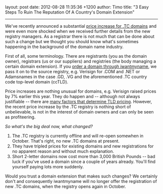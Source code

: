 layout: post
date: 2012-08-28 11:35:36 +1200
author: Timo
title: "3 Easy Steps To Ruin The Reputation Of A Country's Domain Extension"


----

We've recently announced a substantial [price increase for .TC domains](https://iwantmyname.com/blog/2012/08/adamsnames-advises-extraordinary-price-increase-for-tc-registrations-and-other-changes-to-gd-vg-doma.html) and were even more shocked when we received further details from the new registry managers. As a registrar there is not much that can be done about such a change but we thought you should know what's sometimes happening in the background of the domain name industry.

First of all, some terminology. There are registrants (you as the domain owner), registrars (us or our suppliers) and registries (the body managing a certain domain extension). If you [order a domain through iwantmyname](https://iwantmyname.com), we pass it on to the source registry, e.g. Verisign for .COM and .NET or Adamsnames in the case .GD, .VG and the aforementioned .TC country code top-level domain (ccTLD).

Price increases are nothing unusual for domains, e.g. Verisign raised prices by 7% earlier this year. They do happen and -- although not always justifiable -- there are [many factors that determine TLD pricing](https://iwantmyname.com/blog/2010/08/why-some-domain-extensions-are-more-expensive-than-others.html). However, the recent price increase by the .TC registry is nothing short of unbelievable, is not in the interest of domain owners and can only be seen as profiteering.

*So what's the big deal now, what changed?*

1. The .TC registry is currently offline and will re-open somewhen in October. That's right, no new .TC domains at present.
2. They have tripled prices for existing domains and new registrations for no apparent reason and without much explanation.
3. Short 2-letter domains now cost more than 3,000 British Pounds -- bad luck if you've used a domain since a couple of years already. You'll find yourself paying lots more suddenly.

Would you trust a domain extension that makes such changes? We certainly don't and consequently iwantmyname will no longer offer the registration of new .TC domains,  when the registry opens again in October.
